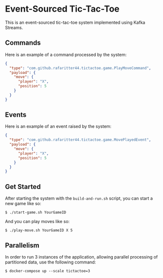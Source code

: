 # Event-Sourced Tic-Tac-Toe

This is an event-sourced tic-tac-toe system implemented using Kafka Streams.

## Commands

Here is an example of a command processed by the system:

```json
{
  "type": "com.github.rafaritter44.tictactoe.game.PlayMoveCommand",
  "payload": {
    "move": {
      "player": "X",
      "position": 5
    }
  }
}
```

## Events

Here is an example of an event raised by the system:

```json
{
  "type": "com.github.rafaritter44.tictactoe.game.MovePlayedEvent",
  "payload": {
    "move": {
      "player": "X",
      "position": 5
    }
  }
}
```

## Get Started

After starting the system with the `build-and-run.sh` script, you can start a new game like so:

`$ ./start-game.sh YourGameID`

And you can play moves like so:

`$ ./play-move.sh YourGameID X 5`

## Parallelism

In order to run 3 instances of the application, allowing parallel processing of partitioned data, use the following command:

`$ docker-compose up --scale tictactoe=3`
